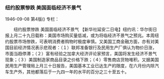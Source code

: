 ### 纽约股票惨跌  美国面临经济不景气

1946-09-08
第4版()
专栏：

　　纽约股票惨跌
    美国面临经济不景气
    【新华社延安二日电】纽约讯：华尔街日报上月二十九日载称：美国市场购买量低减，或为将临经济不景气之预兆。本周纽约股票市场惨跌，可表明消费者购物时极度审慎。又美国工商金融方面，亦有对美国目前经济情况表示悲观者：（１）联邦准备银行及民用生产厂俱认为物价日涨，市面当趋停滞；（２）富有经验之加拿大经济评论家预言，美国将发生经济不景气现象；（３）美国制造家商品目录之价格下跌；（４）零售商店货物堆积。又据美国民用生产管理局上月三十日报告，美国基本工业已达生产的限度，在六月份内除汽车生产外，其他都落后于一九四一年的水平的百分之三十至五十。
